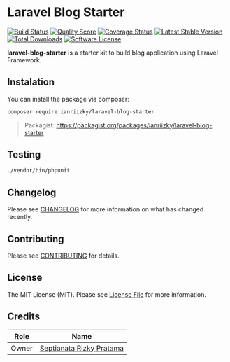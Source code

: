 # Laravel Blog Starter

[![Build Status](https://app.travis-ci.com/ianriizky/laravel-blog-starter.svg)](https://app.travis-ci.com/github/ianriizky/laravel-blog-starter)
[![Quality Score](https://img.shields.io/scrutinizer/g/ianriizky/laravel-blog-starter.svg?style=flat)](https://scrutinizer-ci.com/g/ianriizky/laravel-blog-starter)
[![Coverage Status](https://coveralls.io/repos/github/ianriizky/laravel-blog-starter/badge.svg)](https://coveralls.io/github/ianriizky/laravel-blog-starter)
[![Latest Stable Version](https://poser.pugx.org/ianriizky/laravel-blog-starter/v/stable.svg)](https://packagist.org/packages/ianriizky/laravel-blog-starter)
[![Total Downloads](https://poser.pugx.org/ianriizky/laravel-blog-starter/d/total.svg)](https://packagist.org/packages/ianriizky/laravel-blog-starter)
[![Software License](https://poser.pugx.org/ianriizky/laravel-blog-starter/license.svg)](https://packagist.org/packages/ianriizky/laravel-blog-starter)


**laravel-blog-starter** is a starter kit to build blog application using Laravel Framework.

## Instalation
You can install the package via composer:

```bash
composer require ianriizky/laravel-blog-starter
```
> Packagist: https://packagist.org/packages/ianriizky/laravel-blog-starter

## Testing
```bash
./vendor/bin/phpunit
```

## Changelog

Please see [CHANGELOG](CHANGELOG.md) for more information on what has changed recently.

## Contributing

Please see [CONTRIBUTING](CONTRIBUTING.md) for details.

## License

The MIT License (MIT). Please see [License File](LICENSE.md) for more information.

## Credits
| Role | Name |
| ---- | ---- |
| Owner | [Septianata Rizky Pratama](https://github.com/ianriizky) |

